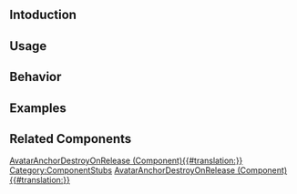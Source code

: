 <languages></languages> <translate>

## Intoduction

## Usage

## Behavior

## Examples

## Related Components

</translate>

[AvatarAnchorDestroyOnRelease
(Component){{#translation:}}](Category:Components{{#translation:}} "wikilink")
[Category:ComponentStubs](Category:ComponentStubs "wikilink")
[AvatarAnchorDestroyOnRelease
(Component){{#translation:}}](Category:Components:Users:Common_Avatar_System:Anchors{{#translation:}} "wikilink")